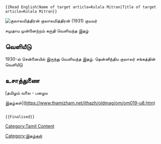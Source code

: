 ```{=mediawiki}
{{Read English|Name of target article=Kulala Mitran|Title of target article=Kulala Mitran}}
```
![குலாலமித்திரன்](குலல.jpg "குலாலமித்திரன்") குலாலமித்திரன் (1931) குயவர்
சமுதாய முன்னேற்றம் கருதி வெளிவந்த இதழ்

## வெளியீடு

1930-ல் சென்னையில் இருந்து வெளிவந்த இதழ். தென்னிந்திய குலாலர் சங்கத்தின் வெளியீடு

## உசாத்துணை

[தமிழம் வலை - பழைய
இதழ்கள்](https://www.thamizham.net/ithazh/oldmag/om/om019-u8.htm)

```{=mediawiki}
{{Finalised}}
```
[Category:Tamil Content](Category:Tamil_Content "wikilink")
[Category:இதழ்கள்](Category:இதழ்கள் "wikilink")
